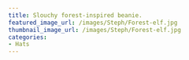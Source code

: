 ```yaml
---
title: Slouchy forest-inspired beanie.
featured_image_url: /images/Steph/Forest-elf.jpg
thumbnail_image_url: /images/Steph/Forest-elf.jpg
categories: 
- Hats
---
```


